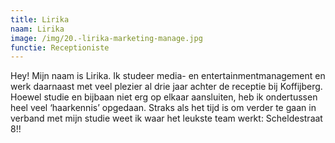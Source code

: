```yaml
---
title: Lirika
naam: Lirika
image: /img/20.-lirika-marketing-manage.jpg
functie: Receptioniste
---
```


Hey! Mijn naam is Lirika. Ik studeer media- en entertainmentmanagement en werk daarnaast met veel plezier al drie jaar achter de receptie bij Koffijberg. Hoewel studie en bijbaan niet erg op elkaar aansluiten, heb ik ondertussen heel veel ‘haarkennis’ opgedaan. Straks als het tijd is om verder te gaan in verband met mijn studie weet ik waar het leukste team werkt: Scheldestraat 8!!